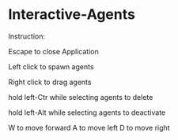 # Interactive-Agents

Instruction:

Escape to close Application

Left click to spawn agents

Right click to drag agents

hold left-Ctr while selecting agents to delete

hold left-Alt while selecting agents to deactivate

W to move forward
A to move left
D to move right



